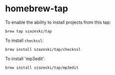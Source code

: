 # homebrew-tap

To enable the ability to install projects from this tap:

`brew tap szazeski/tap`


To install `checkssl`:

`brew install szazeski/tap/checkssl`

To install 'mp3edit':

`brew install szazeski/tap/mp3edit`
